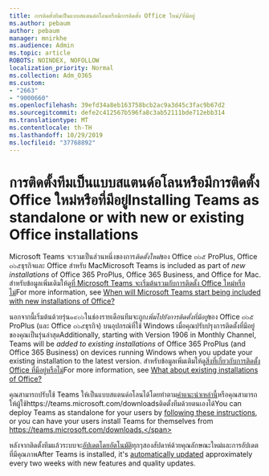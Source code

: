 ```yaml
---
title: การติดตั้งทีมเป็นแบบสแตนด์อโลนหรือมีการติดตั้ง Office ใหม่/ที่มีอยู่
ms.author: pebaum
author: pebaum
manager: mnirkhe
ms.audience: Admin
ms.topic: article
ROBOTS: NOINDEX, NOFOLLOW
localization_priority: Normal
ms.collection: Adm_O365
ms.custom:
- "2663"
- "9000660"
ms.openlocfilehash: 39efd34a8eb163758bcb2ac9a3d45c3fac9b67d2
ms.sourcegitcommit: defe2c412567b596fa8c3ab52111bde712ebb314
ms.translationtype: MT
ms.contentlocale: th-TH
ms.lasthandoff: 10/29/2019
ms.locfileid: "37768892"
---
```

# <a name="installing-teams-as-standalone-or-with-new-or-existing-office-installations"></a><span data-ttu-id="a9591-102">การติดตั้งทีมเป็นแบบสแตนด์อโลนหรือมีการติดตั้ง Office ใหม่หรือที่มีอยู่</span><span class="sxs-lookup"><span data-stu-id="a9591-102">Installing Teams as standalone or with new or existing Office installations</span></span>

<span data-ttu-id="a9591-103">Microsoft Teams จะรวมเป็นส่วนหนึ่งของการ*ติดตั้งใหม่*ของ Office ๓๖๕ ProPlus, Office ๓๖๕ธุรกิจและ Office สำหรับ Mac</span><span class="sxs-lookup"><span data-stu-id="a9591-103">Microsoft Teams is included as part of *new installations* of Office 365 ProPlus, Office 365 Business, and Office for Mac.</span></span> <span data-ttu-id="a9591-104">สำหรับข้อมูลเพิ่มเติมให้ดู[ที่ Microsoft Teams จะเริ่มต้นรวมกับการติดตั้ง Office ใหม่หรือไม่](https://docs.microsoft.com/deployoffice/teams-install#when-will-microsoft-teams-start-being-included-with-new-installations-of-office-365-proplus)</span><span class="sxs-lookup"><span data-stu-id="a9591-104">For more information, see [When will Microsoft Teams start being included with new installations of Office?](https://docs.microsoft.com/deployoffice/teams-install#when-will-microsoft-teams-start-being-included-with-new-installations-of-office-365-proplus)</span></span>

<span data-ttu-id="a9591-105">นอกจากนี้เริ่มต้นด้วยรุ่น๑๙๐๖ในช่องรายเดือนทีมจะถูก*เพิ่มไปยังการติดตั้งที่มีอยู่*ของ Office ๓๖๕ ProPlus (และ Office ๓๖๕ธุรกิจ) บนอุปกรณ์ที่ใช้ Windows เมื่อคุณปรับปรุงการติดตั้งที่มีอยู่ของคุณเป็นรุ่นล่าสุด</span><span class="sxs-lookup"><span data-stu-id="a9591-105">Additionally, starting with Version 1906 in Monthly Channel, Teams will be *added to existing installations* of Office 365 ProPlus (and Office 365 Business) on devices running Windows when you update your existing installation to the latest version.</span></span> <span data-ttu-id="a9591-106">สำหรับข้อมูลเพิ่มเติมให้ดู[สิ่งที่เกี่ยวกับการติดตั้ง Office ที่มีอยู่หรือไม่](https://docs.microsoft.com/deployoffice/teams-install#what-about-existing-installations-of-office-365-proplus)</span><span class="sxs-lookup"><span data-stu-id="a9591-106">For more information, see [What about existing installations of Office?](https://docs.microsoft.com/deployoffice/teams-install#what-about-existing-installations-of-office-365-proplus)</span></span>

<span data-ttu-id="a9591-107">คุณสามารถปรับใช้ Teams ให้เป็นแบบสแตนด์อโลนได้โดยทำตาม[คำแนะนำเหล่านี้](https://docs.microsoft.com/MicrosoftTeams/msi-deployment)หรือคุณสามารถให้ผู้ใช้https://teams.microsoft.com/downloadsติดตั้งทีมด้วยตนเองได้</span><span class="sxs-lookup"><span data-stu-id="a9591-107">You can deploy Teams as standalone for your users by [following these instructions](https://docs.microsoft.com/MicrosoftTeams/msi-deployment),  or you can have your users install Teams for themselves from https://teams.microsoft.com/downloads.</span></span>

<span data-ttu-id="a9591-108">หลังจากติดตั้งทีมแล้วระบบจะ[อัปเดตโดยอัตโนมัติ](https://docs.microsoft.com/deployoffice/teams-install#feature-and-quality-updates-for-microsoft-teams)ทุกๆสองสัปดาห์ด้วยคุณลักษณะใหม่และการอัปเดตที่มีคุณภาพ</span><span class="sxs-lookup"><span data-stu-id="a9591-108">After Teams is installed, it's [automatically updated](https://docs.microsoft.com/deployoffice/teams-install#feature-and-quality-updates-for-microsoft-teams) approximately every two weeks with new features and quality updates.</span></span> 

